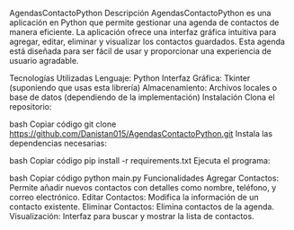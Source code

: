 AgendasContactoPython
Descripción
AgendasContactoPython es una aplicación en Python que permite gestionar una agenda de contactos de manera eficiente. La aplicación ofrece una interfaz gráfica intuitiva para agregar, editar, eliminar y visualizar los contactos guardados. Esta agenda está diseñada para ser fácil de usar y proporcionar una experiencia de usuario agradable.

Tecnologías Utilizadas
Lenguaje: Python
Interfaz Gráfica: Tkinter (suponiendo que usas esta librería)
Almacenamiento: Archivos locales o base de datos (dependiendo de la implementación)
Instalación
Clona el repositorio:

bash
Copiar código
git clone https://github.com/Danistan015/AgendasContactoPython.git
Instala las dependencias necesarias:

bash
Copiar código
pip install -r requirements.txt
Ejecuta el programa:

bash
Copiar código
python main.py
Funcionalidades
Agregar Contactos: Permite añadir nuevos contactos con detalles como nombre, teléfono, y correo electrónico.
Editar Contactos: Modifica la información de un contacto existente.
Eliminar Contactos: Elimina contactos de la agenda.
Visualización: Interfaz para buscar y mostrar la lista de contactos.
